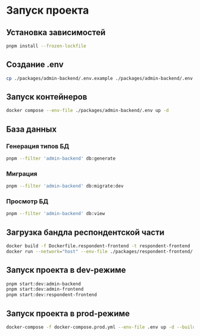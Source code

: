 # Запуск проекта

## Установка зависимостей

```sh
pnpm install --frozen-lockfile
```

## Создание .env

```sh
cp ./packages/admin-backend/.env.example ./packages/admin-backend/.env && cp ./packages/admin-frontend/.env.example ./packages/admin-frontend/.env && cp ./packages/respondent-frontend/.env.example ./packages/respondent-frontend/.env
```

## Запуск контейнеров

```sh
docker compose --env-file ./packages/admin-backend/.env up -d
```

## База данных

### Генерация типов БД

```sh
pnpm --filter 'admin-backend' db:generate
```

### Миграция

```sh
pnpm --filter 'admin-backend' db:migrate:dev
```

### Просмотр БД

```sh
pnpm --filter 'admin-backend' db:view
```

## Загрузка бандла респондентской части

```sh
docker build -f Dockerfile.respondent-frontend -t respondent-frontend .
docker run --network="host" --env-file ./packages/respondent-frontend/.env respondent-frontend
```

## Запуск проекта в dev-режиме

```sh
pnpm start:dev:admin-backend
pnpm start:dev:admin-frontend
pnpm start:dev:respondent-frontend
```

## Запуск проекта в prod-режиме

```sh
docker-compose -f docker-compose.prod.yml --env-file .env up -d --build
```
